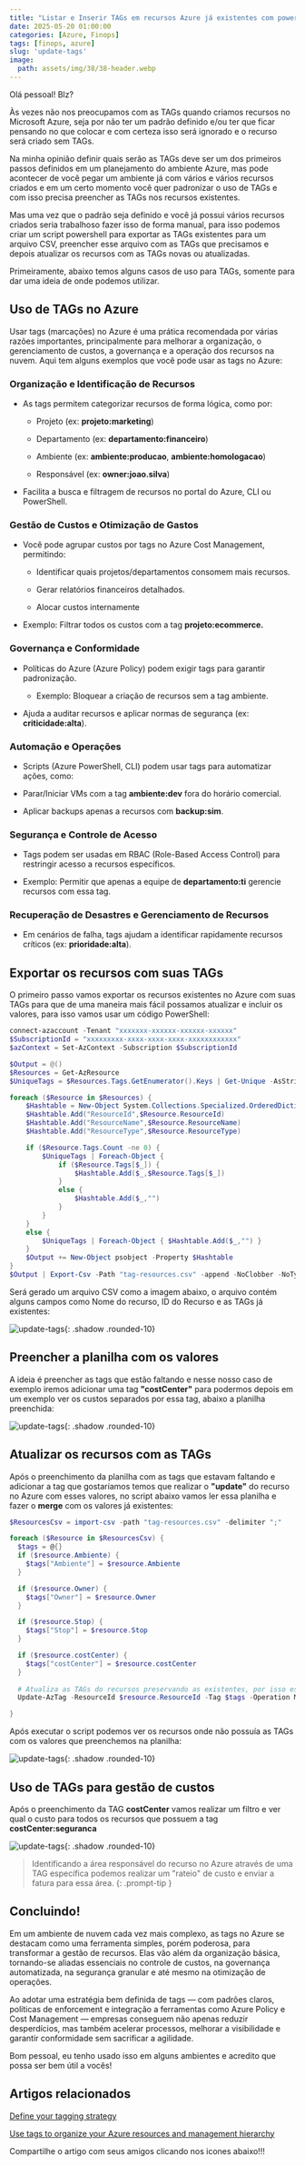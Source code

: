 ```yaml
---
title: "Listar e Inserir TAGs em recursos Azure já existentes com powershell"
date: 2025-05-20 01:00:00
categories: [Azure, Finops]
tags: [finops, azure]
slug: 'update-tags'
image:
  path: assets/img/38/38-header.webp
---
```


Olá pessoal! Blz?

Às vezes não nos preocupamos com as TAGs quando criamos recursos no Microsoft Azure, seja por não ter um padrão definido e/ou ter que ficar pensando no que colocar e com certeza isso será ignorado e o recurso será criado sem TAGs.

Na minha opinião definir quais serão as TAGs deve ser um dos primeiros passos definidos em um planejamento do ambiente Azure, mas pode acontecer de você pegar um ambiente já com vários e vários recursos criados e em um certo momento você quer padronizar o uso de TAGs e com isso precisa preencher as TAGs nos recursos existentes.

Mas uma vez que o padrão seja definido e você já possui vários recursos criados seria trabalhoso fazer isso de forma manual, para isso podemos criar um script powershell para exportar as TAGs existentes para um arquivo CSV, preencher esse arquivo com as TAGs que precisamos e depois atualizar os recursos com as TAGs novas ou atualizadas.

Primeiramente, abaixo temos alguns casos de uso para TAGs, somente para dar uma ideia de onde podemos utilizar.

## Uso de TAGs no Azure

Usar tags (marcações) no Azure é uma prática recomendada por várias razões importantes, principalmente para melhorar a organização, o gerenciamento de custos, a governança e a operação dos recursos na nuvem. Aqui tem alguns exemplos que você pode usar as tags no Azure:

### Organização e Identificação de Recursos

- As tags permitem categorizar recursos de forma lógica, como por:

  - Projeto (ex: **projeto:marketing**)

  - Departamento (ex: **departamento:financeiro**)

  - Ambiente (ex: **ambiente:producao**, **ambiente:homologacao**)

  - Responsável (ex: **owner:joao.silva**)

- Facilita a busca e filtragem de recursos no portal do Azure, CLI ou PowerShell.

### Gestão de Custos e Otimização de Gastos

- Você pode agrupar custos por tags no Azure Cost Management, permitindo:

  - Identificar quais projetos/departamentos consomem mais recursos.

  - Gerar relatórios financeiros detalhados.

  - Alocar custos internamente

- Exemplo: Filtrar todos os custos com a tag **projeto:ecommerce.**

### Governança e Conformidade

- Políticas do Azure (Azure Policy) podem exigir tags para garantir padronização.

  - Exemplo: Bloquear a criação de recursos sem a tag ambiente.

- Ajuda a auditar recursos e aplicar normas de segurança (ex: **criticidade:alta**).

### Automação e Operações

- Scripts (Azure PowerShell, CLI) podem usar tags para automatizar ações, como:

- Parar/Iniciar VMs com a tag **ambiente:dev** fora do horário comercial.

- Aplicar backups apenas a recursos com **backup:sim**.

### Segurança e Controle de Acesso

- Tags podem ser usadas em RBAC (Role-Based Access Control) para restringir acesso a recursos específicos.

- Exemplo: Permitir que apenas a equipe de **departamento:ti** gerencie recursos com essa tag.

### Recuperação de Desastres e Gerenciamento de Recursos

- Em cenários de falha, tags ajudam a identificar rapidamente recursos críticos (ex: **prioridade:alta**).

## Exportar os recursos com suas TAGs

O primeiro passo vamos exportar os recursos existentes no Azure com suas TAGs para que de uma maneira mais fácil possamos atualizar e incluir os valores, para isso vamos usar um código PowerShell:

```powershell
connect-azaccount -Tenant "xxxxxxx-xxxxxx-xxxxxx-xxxxxx"
$SubscriptionId = "xxxxxxxxx-xxxx-xxxx-xxxx-xxxxxxxxxxxx"
$azContext = Set-AzContext -Subscription $SubscriptionId

$Output = @()
$Resources = Get-AzResource
$UniqueTags = $Resources.Tags.GetEnumerator().Keys | Get-Unique -AsString | Sort-Object | Select-Object -Unique | Where-Object {$_ -notlike "hidden-*" }

foreach ($Resource in $Resources) {
    $Hashtable = New-Object System.Collections.Specialized.OrderedDictionary
    $Hashtable.Add("ResourceId",$Resource.ResourceId)
    $Hashtable.Add("ResourceName",$Resource.ResourceName)
    $Hashtable.Add("ResourceType",$Resource.ResourceType)

    if ($Resource.Tags.Count -ne 0) {
        $UniqueTags | Foreach-Object {
            if ($Resource.Tags[$_]) {
                $Hashtable.Add($_,$Resource.Tags[$_])
            }
            else {
                $Hashtable.Add($_,"")
            }
        }
    }
    else {
        $UniqueTags | Foreach-Object { $Hashtable.Add($_,"") }
    }
    $Output += New-Object psobject -Property $Hashtable
}
$Output | Export-Csv -Path "tag-resources.csv" -append -NoClobber -NoTypeInformation -Encoding UTF8 -Force
```

Será gerado um arquivo CSV como a imagem abaixo, o arquivo contém alguns campos como Nome do recurso, ID do Recurso e as TAGs já existentes:

![update-tags](/assets/img/38/01.png){: .shadow .rounded-10}

## Preencher a planilha com os valores

A ideia é preencher as tags que estão faltando e nesse nosso caso de exemplo iremos adicionar uma tag **"costCenter"** para podermos depois em um exemplo ver os custos separados por essa tag, abaixo a planilha preenchida:

![update-tags](/assets/img/38/02.png){: .shadow .rounded-10}

## Atualizar os recursos com as TAGs

Após o preenchimento da planilha com as tags que estavam faltando e adicionar a tag que gostaríamos temos que realizar o **"update"** do recurso no Azure com esses valores, no script abaixo vamos ler essa planilha e fazer o **merge** com os valores já existentes:

```powershell
$ResourcesCsv = import-csv -path "tag-resources.csv" -delimiter ";"

foreach ($Resource in $ResourcesCsv) {
  $tags = @{}
  if ($resource.Ambiente) {
    $tags["Ambiente"] = $resource.Ambiente
  }

  if ($resource.Owner) {
    $tags["Owner"] = $resource.Owner
  }

  if ($resource.Stop) {
    $tags["Stop"] = $resource.Stop
  }

  if ($resource.costCenter) {
    $tags["costCenter"] = $resource.costCenter
  }
  
  # Atualiza as TAGs do recursos preservando as existentes, por isso escolhemos o modo de operação "merge"
  Update-AzTag -ResourceId $resource.ResourceId -Tag $tags -Operation Merge

}
```

Após executar o script podemos ver os recursos onde não possuía as TAGs com os valores que preenchemos na planilha:

![update-tags](/assets/img/38/03.png){: .shadow .rounded-10}

## Uso de TAGs para gestão de custos  

Após o preenchimento da TAG **costCenter** vamos realizar um filtro e ver qual o custo para todos os recursos que possuem a tag **costCenter:seguranca**

![update-tags](/assets/img/38/04.png){: .shadow .rounded-10}

> Identificando a área responsável do recurso no Azure através de uma TAG específica podemos realizar um "rateio" de custo e enviar a fatura para essa área.
{: .prompt-tip } 

## Concluindo!

Em um ambiente de nuvem cada vez mais complexo, as tags no Azure se destacam como uma ferramenta simples, porém poderosa, para transformar a gestão de recursos. Elas vão além da organização básica, tornando-se aliadas essenciais no controle de custos, na governança automatizada, na segurança granular e até mesmo na otimização de operações.

Ao adotar uma estratégia bem definida de tags — com padrões claros, políticas de enforcement e integração a ferramentas como Azure Policy e Cost Management — empresas conseguem não apenas reduzir desperdícios, mas também acelerar processos, melhorar a visibilidade e garantir conformidade sem sacrificar a agilidade.

Bom pessoal, eu tenho usado isso em alguns ambientes e acredito que possa ser bem útil a vocês!

## Artigos relacionados

<a href="https://learn.microsoft.com/en-us/azure/cloud-adoption-framework/ready/azure-best-practices/resource-tagging" target="_blank">Define your tagging strategy</a>

<a href="https://learn.microsoft.com/en-us/azure/azure-resource-manager/management/tag-resources" target="_blank">Use tags to organize your Azure resources and management hierarchy</a>

Compartilhe o artigo com seus amigos clicando nos icones abaixo!!!